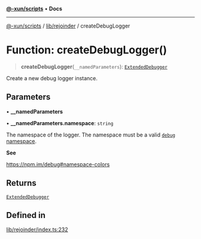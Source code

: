 [**@-xun/scripts**](../../../README.md) • **Docs**

***

[@-xun/scripts](../../../README.md) / [lib/rejoinder](../README.md) / createDebugLogger

# Function: createDebugLogger()

> **createDebugLogger**(`__namedParameters`): [`ExtendedDebugger`](../../debug-extended/interfaces/ExtendedDebugger.md)

Create a new debug logger instance.

## Parameters

• **\_\_namedParameters**

• **\_\_namedParameters.namespace**: `string`

The namespace of the logger. The namespace must be a valid [`debug`
namespace](https://npm.im/debug#namespace-colors).

**See**

https://npm.im/debug#namespace-colors

## Returns

[`ExtendedDebugger`](../../debug-extended/interfaces/ExtendedDebugger.md)

## Defined in

[lib/rejoinder/index.ts:232](https://github.com/Xunnamius/xscripts/blob/fc291d92ca0fdd07ba7e5cb19471e1a974cabac7/lib/rejoinder/index.ts#L232)
